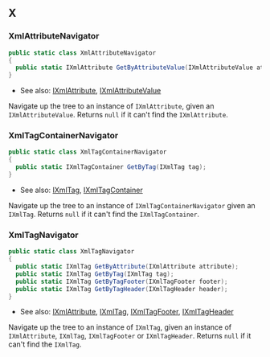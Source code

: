 [//]: # (title: Navigators)

<!-- Index A - Z (auto-generated. Remove this line if manually adding/removing entries) -->



## X

### XmlAttributeNavigator

<!-- Begin XmlAttributeNavigator -->

```csharp
public static class XmlAttributeNavigator
{
  public static IXmlAttribute GetByAttributeValue(IXmlAttributeValue attributeValue);
}
```

* See also: [IXmlAttribute](TreeNodes.md#ixmlattribute), [IXmlAttributeValue](TreeNodes.md#ixmlattributevalue)

<!-- End XmlAttributeNavigator -->

Navigate up the tree to an instance of `IXmlAttribute`, given an `IXmlAttributeValue`. Returns `null` if it can't find the `IXmlAttribute`.

### XmlTagContainerNavigator

<!-- Begin XmlTagContainerNavigator -->

```csharp
public static class XmlTagContainerNavigator
{
  public static IXmlTagContainer GetByTag(IXmlTag tag);
}
```

* See also: [IXmlTag](TreeNodes.md#ixmltag), [IXmlTagContainer](TreeNodes.md#ixmltagcontainer)

<!-- End XmlTagContainerNavigator -->

Navigate up the tree to an instance of `IXmlTagContainerNavigator` given an `IXmlTag`. Returns `null` if it can't find the `IXmlTagContainer`.

### XmlTagNavigator

<!-- Begin XmlTagNavigator -->

```csharp
public static class XmlTagNavigator
{
  public static IXmlTag GetByAttribute(IXmlAttribute attribute);
  public static IXmlTag GetByTag(IXmlTag tag);
  public static IXmlTag GetByTagFooter(IXmlTagFooter footer);
  public static IXmlTag GetByTagHeader(IXmlTagHeader header);
}
```

* See also: [IXmlAttribute](TreeNodes.md#ixmlattribute), [IXmlTag](TreeNodes.md#ixmltag), [IXmlTagFooter](TreeNodes.md#ixmltagfooter), [IXmlTagHeader](TreeNodes.md#ixmltagheader)

<!-- End XmlTagNavigator -->

Navigate up the tree to an instance of `IXmlTag`, given an instance of `IXmlAttribute`, `IXmlTag`, `IXmlTagFooter` or `IXmlTagHeader`. Returns `null` if it can't find the `IXmlTag`.
